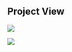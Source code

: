 ## Project View

<kbd>![](https://shorturl.at/lntW9)</kbd>

<kbd>![](https://shorturl.at/fnvZ1)</kbd>
